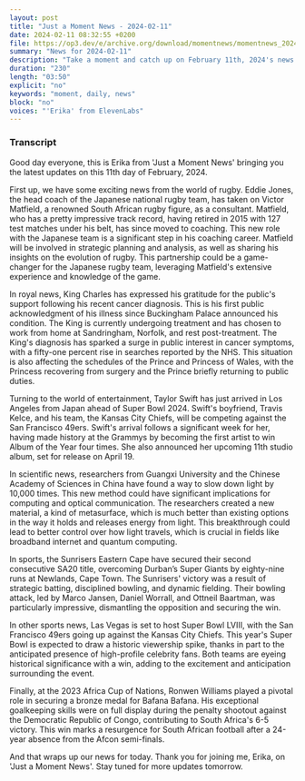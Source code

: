 ```yaml
---
layout: post
title: "Just a Moment News - 2024-02-11"
date: 2024-02-11 08:32:55 +0200
file: https://op3.dev/e/archive.org/download/momentnews/momentnews_2024-02-11.mp3
summary: "News for 2024-02-11"
description: "Take a moment and catch up on February 11th, 2024's news."
duration: "230"
length: "03:50"
explicit: "no"
keywords: "moment, daily, news"
block: "no"
voices: "'Erika' from ElevenLabs"
---
```


### Transcript

Good day everyone, this is Erika from 'Just a Moment News' bringing you the latest updates on this 11th day of February, 2024.

First up, we have some exciting news from the world of rugby. Eddie Jones, the head coach of the Japanese national rugby team, has taken on Victor Matfield, a renowned South African rugby figure, as a consultant. Matfield, who has a pretty impressive track record, having retired in 2015 with 127 test matches under his belt, has since moved to coaching. This new role with the Japanese team is a significant step in his coaching career. Matfield will be involved in strategic planning and analysis, as well as sharing his insights on the evolution of rugby. This partnership could be a game-changer for the Japanese rugby team, leveraging Matfield's extensive experience and knowledge of the game.

In royal news, King Charles has expressed his gratitude for the public's support following his recent cancer diagnosis. This is his first public acknowledgment of his illness since Buckingham Palace announced his condition. The King is currently undergoing treatment and has chosen to work from home at Sandringham, Norfolk, and rest post-treatment. The King's diagnosis has sparked a surge in public interest in cancer symptoms, with a fifty-one percent rise in searches reported by the NHS. This situation is also affecting the schedules of the Prince and Princess of Wales, with the Princess recovering from surgery and the Prince briefly returning to public duties.

Turning to the world of entertainment, Taylor Swift has just arrived in Los Angeles from Japan ahead of Super Bowl 2024. Swift's boyfriend, Travis Kelce, and his team, the Kansas City Chiefs, will be competing against the San Francisco 49ers. Swift's arrival follows a significant week for her, having made history at the Grammys by becoming the first artist to win Album of the Year four times. She also announced her upcoming 11th studio album, set for release on April 19.

In scientific news, researchers from Guangxi University and the Chinese Academy of Sciences in China have found a way to slow down light by 10,000 times. This new method could have significant implications for computing and optical communication. The researchers created a new material, a kind of metasurface, which is much better than existing options in the way it holds and releases energy from light. This breakthrough could lead to better control over how light travels, which is crucial in fields like broadband internet and quantum computing.

In sports, the Sunrisers Eastern Cape have secured their second consecutive SA20 title, overcoming Durban’s Super Giants by eighty-nine runs at Newlands, Cape Town. The Sunrisers' victory was a result of strategic batting, disciplined bowling, and dynamic fielding. Their bowling attack, led by Marco Jansen, Daniel Worrall, and Ottneil Baartman, was particularly impressive, dismantling the opposition and securing the win.

In other sports news, Las Vegas is set to host Super Bowl LVIII, with the San Francisco 49ers going up against the Kansas City Chiefs. This year's Super Bowl is expected to draw a historic viewership spike, thanks in part to the anticipated presence of high-profile celebrity fans. Both teams are eyeing historical significance with a win, adding to the excitement and anticipation surrounding the event.

Finally, at the 2023 Africa Cup of Nations, Ronwen Williams played a pivotal role in securing a bronze medal for Bafana Bafana. His exceptional goalkeeping skills were on full display during the penalty shootout against the Democratic Republic of Congo, contributing to South Africa's 6-5 victory. This win marks a resurgence for South African football after a 24-year absence from the Afcon semi-finals.

And that wraps up our news for today. Thank you for joining me, Erika, on 'Just a Moment News'. Stay tuned for more updates tomorrow.
